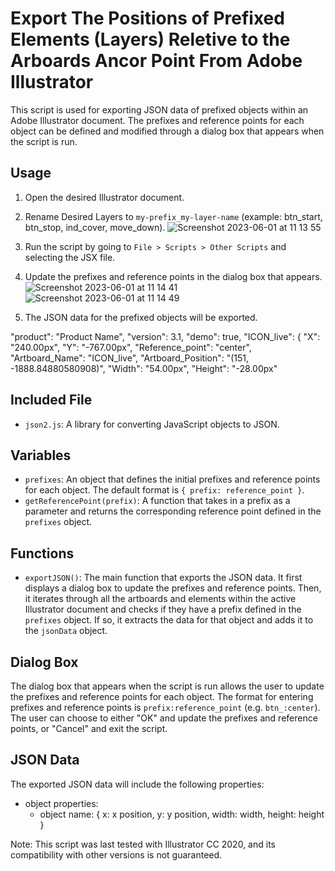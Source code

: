 # Export The Positions of Prefixed Elements (Layers) Reletive to the Arboards Ancor Point From Adobe Illustrator

This script is used for exporting JSON data of prefixed objects within an Adobe Illustrator document.
The prefixes and reference points for each object can be defined and modified through a dialog box that appears when the script is run.

## Usage
1. Open the desired Illustrator document.

2. Rename Desired Layers to `my-prefix_my-layer-name` (example: btn_start, btn_stop, ind_cover, move_down).
![Screenshot 2023-06-01 at 11 13 55](https://github.com/Taialt97/Adobe-Illustrator-Elements-JSON-Export/assets/45160819/f5d08d99-82fd-4161-9b48-8a40af07fd86)

3. Run the script by going to `File > Scripts > Other Scripts` and selecting the JSX file.

4. Update the prefixes and reference points in the dialog box that appears.
![Screenshot 2023-06-01 at 11 14 41](https://github.com/Taialt97/Adobe-Illustrator-Elements-JSON-Export/assets/45160819/7aff5fe9-4373-4275-874d-d3a6a1a47269)
![Screenshot 2023-06-01 at 11 14 49](https://github.com/Taialt97/Adobe-Illustrator-Elements-JSON-Export/assets/45160819/17363881-ff50-44e3-b6b8-00d61761273e)

5. The JSON data for the prefixed objects will be exported.

  "product": "Product Name",
  "version": 3.1,
  "demo": true,
  "ICON_live": {
    "X": "240.00px",
    "Y": "-767.00px",
    "Reference_point": "center",
    "Artboard_Name": "ICON_live",
    "Artboard_Position": "(151, -1888.84880580908)",
    "Width": "54.00px",
    "Height": "-28.00px"


## Included File
- `json2.js`: A library for converting JavaScript objects to JSON.

## Variables
- `prefixes`: An object that defines the initial prefixes and reference points for each object. The default format is `{ prefix: reference_point }`.
- `getReferencePoint(prefix)`: A function that takes in a prefix as a parameter and returns the corresponding reference point defined in the `prefixes` object.

## Functions
- `exportJSON()`: The main function that exports the JSON data. It first displays a dialog box to update the prefixes and reference points. Then, it iterates through all the artboards and elements within the active Illustrator document and checks if they have a prefix defined in the `prefixes` object. If so, it extracts the data for that object and adds it to the `jsonData` object.

## Dialog Box
The dialog box that appears when the script is run allows the user to update the prefixes and reference points for each object. The format for entering prefixes and reference points is `prefix:reference_point` (e.g. `btn_:center`). The user can choose to either "OK" and update the prefixes and reference points, or "Cancel" and exit the script.

## JSON Data
The exported JSON data will include the following properties:

- object properties:
    - object name: {
        x: x position,
        y: y position,
        width: width,
        height: height
    }

Note: This script was last tested with Illustrator CC 2020, and its compatibility with other versions is not guaranteed.

